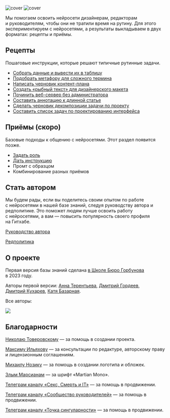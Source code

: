 ![cover](https://github.com/Open-Prompting/Knowledge-Base/blob/main/content/shared-media/cover-all3d-dark.png#gh-dark-mode-only)
![cover](https://github.com/Open-Prompting/Knowledge-Base/blob/main/content/shared-media/cover-all3d-light.png#gh-light-mode-only)

Мы помогаем освоить нейросети дизайнерам, редакторам и руководителям, чтобы они не тратили время на рутину. Для этого экспериментируем с нейросетями, а результаты выкладываем в двух форматах: рецепты и приёмы.

## Рецепты

Пошаговые инструкции, которые решают типичные рутинные задачи.

* [Собрать данные и вывести их в таблицу](https://github.com/Open-Prompting/Knowledge-Base/tree/main/content/recipes/spreadsheet)
* [Подобрать метафору для сложного термина](https://github.com/Open-Prompting/Knowledge-Base/tree/main/content/recipes/metaphor)
* [Написать черновик контент-плана](https://github.com/Open-Prompting/Knowledge-Base/tree/main/content/recipes/draft-plan/)
* [Создать «рыбный текст» для дизайнерского макета](https://github.com/Open-Prompting/Knowledge-Base/tree/main/content/recipes/placeholder-text/)
* [Починить веб-сервер без администратора](https://github.com/Open-Prompting/Knowledge-Base/tree/main/content/recipes/debug-server)
* [Составить аннотацию к длинной статье](https://github.com/Open-Prompting/Knowledge-Base/tree/main/content/recipes/article-annotation)
* [Сделать черновик декомпозиции задачи по проекту](https://github.com/Open-Prompting/Knowledge-Base/tree/main/content/recipes/project-decomposition)
* [Составить список задач по проектированию интерфейса](https://github.com/Open-Prompting/Knowledge-Base/tree/main/content/recipes/task-list)

## Приёмы (скоро)
Базовые подходы к общению с нейросетями. Этот раздел появится позже.

* [Задать роль](https://github.com/Open-Prompting/Knowledge-Base/blob/main/content/methods/role/)
* [Дать инструкцию](https://github.com/Open-Prompting/Knowledge-Base/blob/main/content/methods/instruction/)
* Промт с образцом
* Комбинирование разных приёмов

## Стать автором

Мы будем рады, если вы поделитесь своим опытом по работе с нейросетями в нашей базе знаний, следуя руководству автора и редполитике. Это поможет людям лучше освоить работу с нейросетями, а вам — повысить популярность своего профиля на Гитхабе. 

[Руководство автора](https://github.com/Open-Prompting/Knowledge-Base/tree/main/content/articles/contributing)

[Редполитика](https://github.com/Open-Prompting/Knowledge-Base/tree/main/content/articles/policy)

## О проекте
Первая версия базы знаний сделана [в Школе Бюро Горбунова](https://bureau.ru/school) в 2023 году. 

Авторы первой версии: [Анна Терентьева](https://github.com/t3r3n), [Дмитрий Гордеев](https://github.com/grdv), [Дмитрий Кухарев](https://github.com/kkhrv), [Катя Базарная](https://github.com/bacardmi).

Все авторы:

<a href="https://github.com/open-prompting/knowledge-base/graphs/contributors">
<img src="https://contrib.rocks/image?repo=open-prompting/knowledge-base" />
</a>

## Благодарности
[Николаю Товеровскому](https://boosty.to/fffworks) — за помощь в создании проекта. 

[Максиму Ильяхову](https://maximilyahov.ru/) — за консультации по редактуре, авторскому праву и лицензионным соглашениям. 

[Михаилу Нозику](https://bureau.ru/burosfera/mihail-nozik) — за помощь в создании логотипа и обложек. 

[Злым Марсианам](https://github.com/evilmartians/mono) — за шрифт «Martian Mono». 

[Телеграм каналу «Секс, Смерть и IT»](https://t.me/SexDeathIT) — за помощь в продвижении.

[Телеграм каналу «Сообщество руководителей»](https://t.me/fffworks) — за помощь в продвижении.

[Телеграм каналу «Точка сингуларности»](https://t.me/singularityp0int) — за помощь в продвижении.



